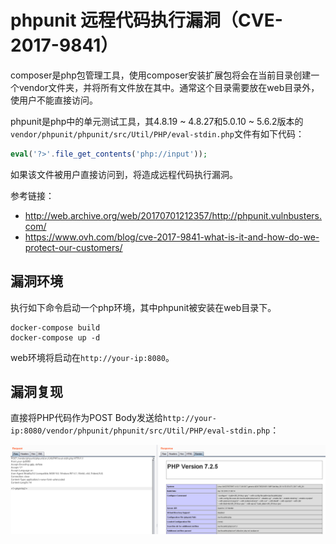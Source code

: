 # phpunit 远程代码执行漏洞（CVE-2017-9841）

composer是php包管理工具，使用composer安装扩展包将会在当前目录创建一个vendor文件夹，并将所有文件放在其中。通常这个目录需要放在web目录外，使用户不能直接访问。

phpunit是php中的单元测试工具，其4.8.19 ~ 4.8.27和5.0.10 ~ 5.6.2版本的`vendor/phpunit/phpunit/src/Util/PHP/eval-stdin.php`文件有如下代码：

```php
eval('?>'.file_get_contents('php://input'));
```

如果该文件被用户直接访问到，将造成远程代码执行漏洞。

参考链接：

- http://web.archive.org/web/20170701212357/http://phpunit.vulnbusters.com/
- https://www.ovh.com/blog/cve-2017-9841-what-is-it-and-how-do-we-protect-our-customers/

## 漏洞环境

执行如下命令启动一个php环境，其中phpunit被安装在web目录下。

```
docker-compose build
docker-compose up -d
```

web环境将启动在`http://your-ip:8080`。

## 漏洞复现

直接将PHP代码作为POST Body发送给`http://your-ip:8080/vendor/phpunit/phpunit/src/Util/PHP/eval-stdin.php`：

![](1.png)

